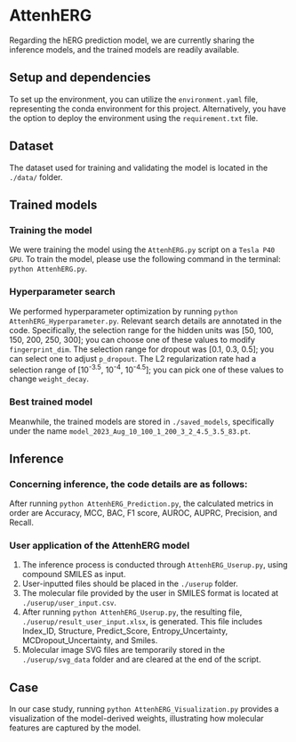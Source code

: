 # AttenhERG

  Regarding the hERG prediction model, we are currently sharing the inference models, and the trained models are readily available.

## Setup and dependencies 

  To set up the environment, you can utilize the `environment.yaml` file, representing the conda environment for this project. Alternatively, you have the option to deploy the environment using the `requirement.txt` file.

## Dataset
  The dataset used for training and validating the model is located in the `./data/` folder.
  
## Trained models

### Training the model

We were training the model using the `AttenhERG.py` script on a `Tesla P40 GPU`. To train the model, please use the following command in the terminal: `python AttenhERG.py`.

### Hyperparameter search 

We performed hyperparameter optimization by running `python AttenhERG_Hyperparameter.py`. Relevant search details are annotated in the code. Specifically, the selection range for the hidden units was [50, 100, 150, 200, 250, 300]; you can choose one of these values to modify `fingerprint_dim`. The selection range for dropout was [0.1, 0.3, 0.5]; you can select one to adjust `p_dropout`. The L2 regularization rate had a selection range of [10<sup>-3.5</sup>, 10<sup>-4</sup>, 10<sup>-4.5</sup>]; you can pick one of these values to change `weight_decay`.

### Best trained model

Meanwhile, the trained models are stored in `./saved_models`, specifically under the name `model_2023_Aug_10_100_1_200_3_2_4.5_3.5_83.pt`.

## Inference

### Concerning inference, the code details are as follows:

After running `python AttenhERG_Prediction.py`, the calculated metrics in order are Accuracy, MCC, BAC, F1 score, AUROC, AUPRC, Precision, and Recall.

### User application of the AttenhERG model

1. The inference process is conducted through `AttenhERG_Userup.py`, using compound SMILES as input.
2. User-inputted files should be placed in the `./userup` folder.
3. The molecular file provided by the user in SMILES format is located at `./userup/user_input.csv`.
4. After running `python AttenhERG_Userup.py`, the resulting file, `./userup/result_user_input.xlsx`, is generated. This file includes Index_ID, Structure, Predict_Score, Entropy_Uncertainty, MCDropout_Uncertainty, and Smiles. 
5. Molecular image SVG files are temporarily stored in the `./userup/svg_data` folder and are cleared at the end of the script.

## Case

In our case study, running `python AttenhERG_Visualization.py` provides a visualization of the model-derived weights, illustrating how molecular features are captured by the model.


